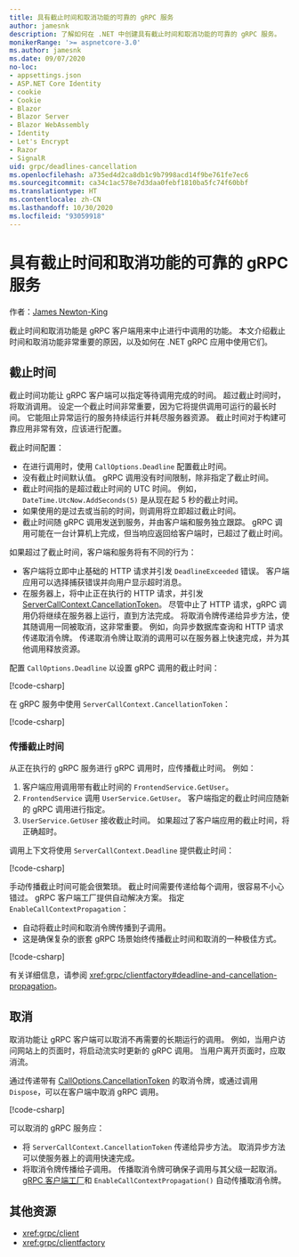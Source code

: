 ```yaml
---
title: 具有截止时间和取消功能的可靠的 gRPC 服务
author: jamesnk
description: 了解如何在 .NET 中创建具有截止时间和取消功能的可靠的 gRPC 服务。
monikerRange: '>= aspnetcore-3.0'
ms.author: jamesnk
ms.date: 09/07/2020
no-loc:
- appsettings.json
- ASP.NET Core Identity
- cookie
- Cookie
- Blazor
- Blazor Server
- Blazor WebAssembly
- Identity
- Let's Encrypt
- Razor
- SignalR
uid: grpc/deadlines-cancellation
ms.openlocfilehash: a735ed4d2ca8db1c9b7998acd14f9be761fe7ec6
ms.sourcegitcommit: ca34c1ac578e7d3daa0febf1810ba5fc74f60bbf
ms.translationtype: HT
ms.contentlocale: zh-CN
ms.lasthandoff: 10/30/2020
ms.locfileid: "93059918"
---
```

# <a name="reliable-grpc-services-with-deadlines-and-cancellation"></a>具有截止时间和取消功能的可靠的 gRPC 服务

作者：[James Newton-King](https://twitter.com/jamesnk)

截止时间和取消功能是 gRPC 客户端用来中止进行中调用的功能。 本文介绍截止时间和取消功能非常重要的原因，以及如何在 .NET gRPC 应用中使用它们。

## <a name="deadlines"></a>截止时间

截止时间功能让 gRPC 客户端可以指定等待调用完成的时间。 超过截止时间时，将取消调用。 设定一个截止时间非常重要，因为它将提供调用可运行的最长时间。 它能阻止异常运行的服务持续运行并耗尽服务器资源。 截止时间对于构建可靠应用非常有效，应该进行配置。

截止时间配置：

* 在进行调用时，使用 `CallOptions.Deadline` 配置截止时间。
* 没有截止时间默认值。 gRPC 调用没有时间限制，除非指定了截止时间。
* 截止时间指的是超过截止时间的 UTC 时间。 例如，`DateTime.UtcNow.AddSeconds(5)` 是从现在起 5 秒的截止时间。
* 如果使用的是过去或当前的时间，则调用将立即超过截止时间。
* 截止时间随 gRPC 调用发送到服务，并由客户端和服务独立跟踪。 gRPC 调用可能在一台计算机上完成，但当响应返回给客户端时，已超过了截止时间。

如果超过了截止时间，客户端和服务将有不同的行为：

* 客户端将立即中止基础的 HTTP 请求并引发 `DeadlineExceeded` 错误。 客户端应用可以选择捕获错误并向用户显示超时消息。
* 在服务器上，将中止正在执行的 HTTP 请求，并引发 [ServerCallContext.CancellationToken](xref:System.Threading.CancellationToken)。 尽管中止了 HTTP 请求，gRPC 调用仍将继续在服务器上运行，直到方法完成。 将取消令牌传递给异步方法，使其随调用一同被取消，这非常重要。 例如，向异步数据库查询和 HTTP 请求传递取消令牌。 传递取消令牌让取消的调用可以在服务器上快速完成，并为其他调用释放资源。

配置 `CallOptions.Deadline` 以设置 gRPC 调用的截止时间：

[!code-csharp[](~/grpc/deadlines-cancellation/deadline-client.cs?highlight=7,12)]

在 gRPC 服务中使用 `ServerCallContext.CancellationToken`：

[!code-csharp[](~/grpc/deadlines-cancellation/deadline-server.cs?highlight=5)]

### <a name="propagating-deadlines"></a>传播截止时间

从正在执行的 gRPC 服务进行 gRPC 调用时，应传播截止时间。 例如：

1. 客户端应用调用带有截止时间的 `FrontendService.GetUser`。
2. `FrontendService` 调用 `UserService.GetUser`。 客户端指定的截止时间应随新的 gRPC 调用进行指定。
3. `UserService.GetUser` 接收截止时间。 如果超过了客户端应用的截止时间，将正确超时。

调用上下文将使用 `ServerCallContext.Deadline` 提供截止时间：

[!code-csharp[](~/grpc/deadlines-cancellation/deadline-propagate.cs?highlight=7)]

手动传播截止时间可能会很繁琐。 截止时间需要传递给每个调用，很容易不小心错过。 gRPC 客户端工厂提供自动解决方案。 指定 `EnableCallContextPropagation`：

* 自动将截止时间和取消令牌传播到子调用。
* 这是确保复杂的嵌套 gRPC 场景始终传播截止时间和取消的一种极佳方式。

[!code-csharp[](~/grpc/deadlines-cancellation/clientfactory-propagate.cs?highlight=6)]

有关详细信息，请参阅 <xref:grpc/clientfactory#deadline-and-cancellation-propagation>。

## <a name="cancellation"></a>取消

取消功能让 gRPC 客户端可以取消不再需要的长期运行的调用。 例如，当用户访问网站上的页面时，将启动流实时更新的 gRPC 调用。 当用户离开页面时，应取消流。

通过传递带有 [CallOptions.CancellationToken](xref:System.Threading.CancellationToken) 的取消令牌，或通过调用 `Dispose`，可以在客户端中取消 gRPC 调用。

[!code-csharp[](~/grpc/deadlines-cancellation/cancellation-client.cs?highlight=19)]

可以取消的 gRPC 服务应：
* 将 `ServerCallContext.CancellationToken` 传递给异步方法。 取消异步方法可以使服务器上的调用快速完成。
* 将取消令牌传播给子调用。 传播取消令牌可确保子调用与其父级一起取消。 [gRPC 客户端工厂](xref:grpc/clientfactory)和 `EnableCallContextPropagation()` 自动传播取消令牌。

## <a name="additional-resources"></a>其他资源

* <xref:grpc/client>
* <xref:grpc/clientfactory>
